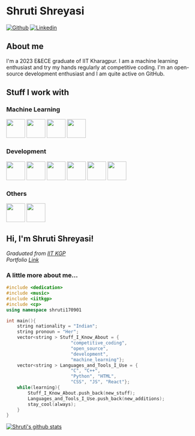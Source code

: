 # Shruti Shreyasi

[![Github](https://img.shields.io/github/followers/shruti170901?label=Follow&style=social)](https://github.com/shruti170901/)
[![Linkedin](https://img.shields.io/badge/-Shruti%20Shreyasi-blue?style=flat-square&logo=linkedin&logoColor=white&link=https://www.linkedin.com/in/shruti-shreyasi-1887371aa/)](https://www.linkedin.com/in/shruti-shreyasi-1887371aa/)



## About me 
I'm a 2023 E&ECE graduate of IIT Kharagpur. I am a machine learning enthusiast and try my hands regularly at competitive coding. I'm an open-source development enthusiast and I am quite active on GitHub.


## Stuff I work with

### Machine Learning 

<code><img height="50" src="https://upload.wikimedia.org/wikipedia/commons/c/c3/Python-logo-notext.svg"></code>
<code><img height="50" src="https://upload.wikimedia.org/wikipedia/commons/2/21/Matlab_Logo.png"></code>
<code><img height="50" src="https://upload.wikimedia.org/wikipedia/commons/d/d0/Google_Colaboratory_SVG_Logo.svg"></code>
<code><img height="50" src="https://upload.wikimedia.org/wikipedia/commons/3/38/Jupyter_logo.svg"></code>

### Development

<code><img height="50" src="https://upload.wikimedia.org/wikipedia/commons/6/61/HTML5_logo_and_wordmark.svg"></code>
<code><img height="50" src="https://upload.wikimedia.org/wikipedia/commons/d/d5/CSS3_logo_and_wordmark.svg"></code>
<code><img height="50" src="https://upload.wikimedia.org/wikipedia/commons/9/99/Unofficial_JavaScript_logo_2.svg"></code>
<code><img height="50" src="https://upload.wikimedia.org/wikipedia/commons/4/4c/Typescript_logo_2020.svg"></code>
<code><img height="50" src="https://upload.wikimedia.org/wikipedia/commons/a/a7/React-icon.svg"></code>
<code><img height="50" src="https://upload.wikimedia.org/wikipedia/commons/d/d5/Tailwind_CSS_Logo.svg"></code>

### Others

<code><img height="50" src="https://upload.wikimedia.org/wikipedia/commons/1/18/ISO_C%2B%2B_Logo.svg"></code>
<code><img height="50" src="https://upload.wikimedia.org/wikipedia/commons/archive/3/35/20190417225046%21The_C_Programming_Language_logo.svg"></code>



<h2> Hi, I'm Shruti Shreyasi! </h2>
<p><em>Graduated from <a href="http://www.iitkgp.ac.in/">IIT KGP</a>
  <br>Portfolio <a href = "https://shruti170901.github.io/web/">Link </a>
</em></p>

### A little more about me...  
```cpp
#include <dedication>
#include <music>
#include <iitkgp>
#include <cp>
using namespace shruti170901

int main(){
    string nationality = "Indian";
    string pronoun = "Her";
    vector<string > Stuff_I_Know_About = {
                        "competitive_coding", 
                        "open_source",
                        "development", 
                        "machine_learning"};
    vector<string > Languages_and_Tools_I_Use = {
                        "C", "C++", 
                        "Python", "HTML", 
                        "CSS", "JS", "React"};
    while(learning){
        Stuff_I_Know_About.push_back(new_stuff);
        Languages_and_Tools_I_Use.push_back(new_additions);
        stay_cool(always);
    }
}
```


[![Shruti's github stats](https://github-readme-stats.vercel.app/api?username=shruti170901&hide=["prs"])](https://github.com/shruti170901/github-readme-stats)
